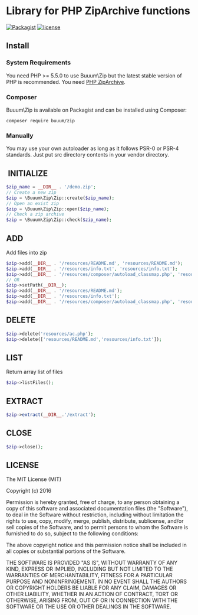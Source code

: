 Library for PHP ZipArchive functions    
==============================

[![Packagist](https://img.shields.io/packagist/v/buuum/Zip.svg?maxAge=2592000)](https://packagist.org/packages/buuum/zip)
[![license](https://img.shields.io/github/license/mashape/apistatus.svg?maxAge=2592000)](#license)

## Install

### System Requirements

You need PHP >= 5.5.0 to use Buuum\Zip but the latest stable version of PHP is recommended.
You need [PHP ZipArchive](http://php.net/manual/en/class.ziparchive.php).

### Composer

Buuum\Zip is available on Packagist and can be installed using Composer:

```
composer require buuum/zip
```

### Manually

You may use your own autoloader as long as it follows PSR-0 or PSR-4 standards. Just put src directory contents in your vendor directory.

##  INITIALIZE

```php
$zip_name = __DIR__ . '/demo.zip';
// Create a new zip
$zip = \Buuum\Zip\Zip::create($zip_name);
// Open an exist zip
$zip = \Buuum\Zip\Zip::open($zip_name);
// Check a zip archive
$zip = \Buuum\Zip\Zip::check($zip_name);
```

## ADD
Add files into zip
```php
$zip->add(__DIR__ . '/resources/README.md', 'resources/README.md');
$zip->add(__DIR__ . '/resources/info.txt', 'resources/info.txt');
$zip->add(__DIR__ . '/resources/composer/autoload_classmap.php', 'resources/ac.php');
// OR
$zip->setPath(__DIR__);
$zip->add(__DIR__ . '/resources/README.md');
$zip->add(__DIR__ . '/resources/info.txt');
$zip->add(__DIR__ . '/resources/composer/autoload_classmap.php', 'resources/ac.php');
```

## DELETE
```php
$zip->delete('resources/ac.php');
$zip->delete(['resources/README.md','resources/info.txt']);
```

## LIST
Return array list of files
```php
$zip->listFiles();
```

## EXTRACT
```php
$zip->extract(__DIR__.'/extract');
```

## CLOSE
```php
$zip->close();
```


## LICENSE

The MIT License (MIT)

Copyright (c) 2016

Permission is hereby granted, free of charge, to any person obtaining a copy of this software and associated documentation files (the "Software"), to deal in the Software without restriction, including without limitation the rights to use, copy, modify, merge, publish, distribute, sublicense, and/or sell copies of the Software, and to permit persons to whom the Software is furnished to do so, subject to the following conditions:

The above copyright notice and this permission notice shall be included in all copies or substantial portions of the Software.

THE SOFTWARE IS PROVIDED "AS IS", WITHOUT WARRANTY OF ANY KIND, EXPRESS OR IMPLIED, INCLUDING BUT NOT LIMITED TO THE WARRANTIES OF MERCHANTABILITY, FITNESS FOR A PARTICULAR PURPOSE AND NONINFRINGEMENT. IN NO EVENT SHALL THE AUTHORS OR COPYRIGHT HOLDERS BE LIABLE FOR ANY CLAIM, DAMAGES OR OTHER LIABILITY, WHETHER IN AN ACTION OF CONTRACT, TORT OR OTHERWISE, ARISING FROM, OUT OF OR IN CONNECTION WITH THE SOFTWARE OR THE USE OR OTHER DEALINGS IN THE SOFTWARE.